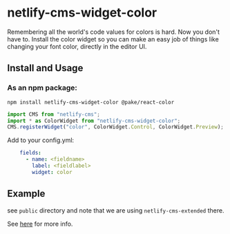 # netlify-cms-widget-color

Remembering all the world's code values for colors is hard. Now you don't have to. Install the color widget so you can make an easy job of things like changing your font color, directly in the editor UI.

## Install and Usage

### As an npm package:

```shell
npm install netlify-cms-widget-color @pake/react-color
```

```js
import CMS from "netlify-cms";
import * as ColorWidget from "netlify-cms-widget-color";
CMS.registerWidget("color", ColorWidget.Control, ColorWidget.Preview);
```

Add to your config.yml:

```yaml
    fields:
      - name: <fieldname>
        label: <fieldlabel>
        widget: color
```

## Example

see `public` directory and note that we are using `netlify-cms-extended` there.

See [here](https://github.com/netlify/netlify-cms/pull/1292)
for more info.
